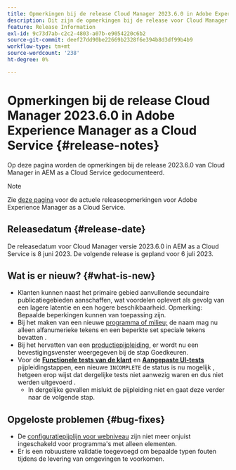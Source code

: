 ```yaml
---
title: Opmerkingen bij de release Cloud Manager 2023.6.0 in Adobe Experience Manager as a Cloud Service
description: Dit zijn de opmerkingen bij de release voor Cloud Manager 2023.6.0 in AEM as a Cloud Service.
feature: Release Information
exl-id: 9c73d7ab-c2c2-4803-a07b-e9054220c6b2
source-git-commit: deef27dd90be22669b2328f6e394b8d3df99b4b9
workflow-type: tm+mt
source-wordcount: '238'
ht-degree: 0%

---
```



# Opmerkingen bij de release Cloud Manager 2023.6.0 in Adobe Experience Manager as a Cloud Service {#release-notes}

Op deze pagina worden de opmerkingen bij de release 2023.6.0 van Cloud Manager in AEM as a Cloud Service gedocumenteerd.

>[!NOTE]
>
>Zie [deze pagina](/help/release-notes/release-notes-cloud/release-notes-current.md) voor de actuele releaseopmerkingen voor Adobe Experience Manager as a Cloud Service.

## Releasedatum {#release-date}

De releasedatum voor Cloud Manager versie 2023.6.0 in AEM as a Cloud Service is 8 juni 2023. De volgende release is gepland voor 6 juli 2023.

## Wat is er nieuw? {#what-is-new}

* Klanten kunnen naast het primaire gebied aanvullende secundaire publicatiegebieden aanschaffen, wat voordelen oplevert als gevolg van een lagere latentie en een hogere beschikbaarheid. Opmerking: Bepaalde beperkingen kunnen van toepassing zijn.
* Bij het maken van een nieuwe [programma of milieu;](/help/implementing/cloud-manager/getting-access-to-aem-in-cloud/program-types.md) de naam mag nu alleen alfanumerieke tekens en een beperkte set speciale tekens bevatten .
* Bij het hervatten van een [productiepijpleiding,](/help/implementing/cloud-manager/configuring-pipelines/configuring-production-pipelines.md) er wordt nu een bevestigingsvenster weergegeven bij de stap Goedkeuren.
* Voor de **[Functionele tests van de klant](/help/implementing/cloud-manager/functional-testing.md#custom-functional-testing)** en **[Aangepaste UI-tests](/help/implementing/cloud-manager/ui-testing.md)** pijpleidingstappen, een nieuwe `INCOMPLETE` de status is nu mogelijk , hetgeen erop wijst dat dergelijke tests niet aanwezig waren en dus niet werden uitgevoerd .
   * In dergelijke gevallen mislukt de pijpleiding niet en gaat deze verder naar de volgende stap.

## Opgeloste problemen {#bug-fixes}

* De [configuratiepijplijn voor webniveau](/help/implementing/cloud-manager/configuring-pipelines/introduction-ci-cd-pipelines.md#web-tier-config-pipelines) zijn niet meer onjuist ingeschakeld voor programma&#39;s met alleen elementen.
* Er is een robuustere validatie toegevoegd om bepaalde typen fouten tijdens de levering van omgevingen te voorkomen.

